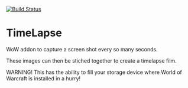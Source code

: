 [![Build Status](https://travis-ci.org/opussf/TimeLapse.svg?branch=master)](https://travis-ci.org/opussf/TimeLapse)

TimeLapse
=========

WoW addon to capture a screen shot every so many seconds.

These images can then be stiched together to create a timelapse film.

WARNING!
This has the ability to fill your storage device where World of Warcraft is installed in a hurry!

